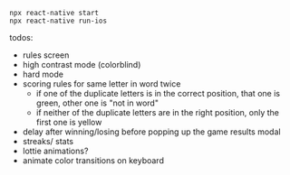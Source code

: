 ```
npx react-native start
npx react-native run-ios
```


todos:
* rules screen
* high contrast mode (colorblind)
* hard mode
* scoring rules for same letter in word twice
  * if one of the duplicate letters is in the correct position, that one is green, other one is "not in word"
  * if neither of the duplicate letters are in the right position, only the first one is yellow
* delay after winning/losing before popping up the game results modal
* streaks/ stats
* lottie animations?
* animate color transitions on keyboard
